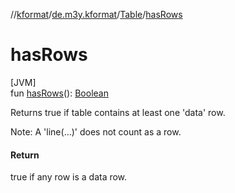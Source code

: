 //[kformat](../../../index.md)/[de.m3y.kformat](../index.md)/[Table](index.md)/[hasRows](has-rows.md)

# hasRows

[JVM]\
fun [hasRows](has-rows.md)(): [Boolean](https://kotlinlang.org/api/core/kotlin-stdlib/kotlin/-boolean/index.html)

Returns true if table contains at least one 'data' row.

Note: A 'line(...)' does not count as a row.

#### Return

true if any row is a data row.